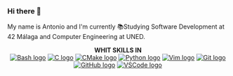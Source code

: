 ### Hi there 👋

My name is Antonio and I'm currently 📚Studying Software Development at 42 Málaga and Computer Engineering at UNED.

<p align="center"> <b> WHIT SKILLS IN </b> <br />
<a href="https://www.gnu.org/software/bash/"><img src="https://skillicons.dev/icons?i=bash" alt="Bash logo" /></a>
<a href="https://www.w3schools.com/c/"><img src="https://skillicons.dev/icons?i=c" alt="C logo" /></a>
<a href="https://cmake.org/"><img src="https://skillicons.dev/icons?i=cmake" alt="CMake logo" /></a>
<a href="https://www.python.org/"><img src="https://skillicons.dev/icons?i=python" alt="Python logo" /></a>
<a href="https://www.vim.org/"><img src="https://skillicons.dev/icons?i=vim" alt="Vim logo" /></a>
<a href="https://git-scm.com/"><img src="https://skillicons.dev/icons?i=git" alt="Git logo" /></a>
<a href="https://github.com/"><img src="https://skillicons.dev/icons?i=github" alt="GitHub logo" /></a>
<a href="https://code.visualstudio.com/"><img src="https://skillicons.dev/icons?i=vscode" alt="VSCode logo" /></a>
</p>
</p>

<br>
<br>



<!--
**Pesetas/Pesetas** is a ✨ _special_ ✨ repository because its `README.md` (this file) appears on your GitHub profile.

Here are some ideas to get you started:

- 🔭 I’m currently working on ...
- 🌱 I’m currently learning ...
- 👯 I’m looking to collaborate on ...
- 🤔 I’m looking for help with ...
- 💬 Ask me about ...
- 📫 How to reach me: ...
- 😄 Pronouns: ...
- ⚡ Fun fact: ...
-->

